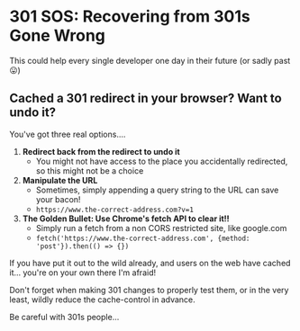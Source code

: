 # 301 SOS: Recovering from 301s Gone Wrong

This could help every single developer one day in their future (or sadly past 😛)

## Cached a 301 redirect in your browser? Want to undo it?

You've got three real options....

1. **Redirect back from the redirect to undo it**
    - You might not have access to the place you accidentally redirected, so this might not be a choice
2. **Manipulate the URL**
    - Sometimes, simply appending a query string to the URL can save your bacon!
    - `https://www.the-correct-address.com?v=1`
3. **The Golden Bullet: Use Chrome's fetch API to clear it!!**
    - Simply run a fetch from a non CORS restricted site, like google.com
    - `fetch('https://www.the-correct-address.com', {method: 'post'}).then(() => {})`

If you have put it out to the wild already, and users on the web have cached it... you're on your own there I'm afraid!

Don't forget when making 301 changes to properly test them, or in the very least, wildly reduce the cache-control in advance.

Be careful with 301s people...